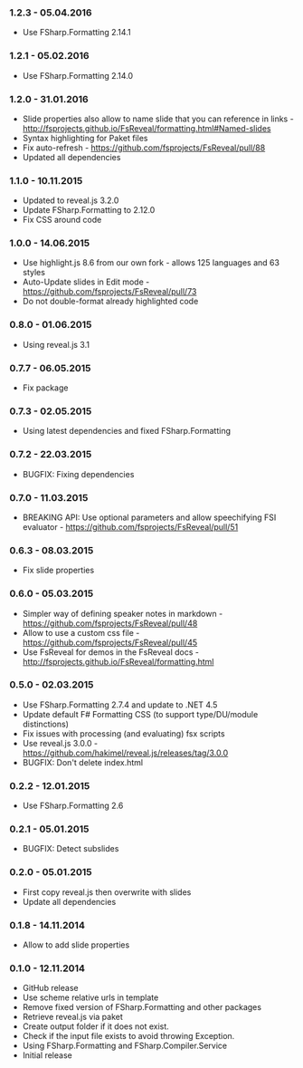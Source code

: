 ### 1.2.3 - 05.04.2016
* Use FSharp.Formatting 2.14.1

### 1.2.1 - 05.02.2016
* Use FSharp.Formatting 2.14.0 

### 1.2.0 - 31.01.2016
* Slide properties also allow to name slide that you can reference in links - http://fsprojects.github.io/FsReveal/formatting.html#Named-slides
* Syntax highlighting for Paket files
* Fix auto-refresh - https://github.com/fsprojects/FsReveal/pull/88
* Updated all dependencies

### 1.1.0 - 10.11.2015
* Updated to reveal.js 3.2.0
* Update FSharp.Formatting to 2.12.0
* Fix CSS around code

### 1.0.0 - 14.06.2015
* Use highlight.js 8.6 from our own fork - allows 125 languages and 63 styles
* Auto-Update slides in Edit mode - https://github.com/fsprojects/FsReveal/pull/73
* Do not double-format already highlighted code

### 0.8.0 - 01.06.2015
* Using reveal.js 3.1

### 0.7.7 - 06.05.2015
* Fix package

### 0.7.3 - 02.05.2015
* Using latest dependencies and fixed FSharp.Formatting

### 0.7.2 - 22.03.2015
* BUGFIX: Fixing dependencies

### 0.7.0 - 11.03.2015
* BREAKING API: Use optional parameters and allow speechifying FSI evaluator - https://github.com/fsprojects/FsReveal/pull/51

### 0.6.3 - 08.03.2015
* Fix slide properties

### 0.6.0 - 05.03.2015
* Simpler way of defining speaker notes in markdown - https://github.com/fsprojects/FsReveal/pull/48
* Allow to use a custom css file - https://github.com/fsprojects/FsReveal/pull/45
* Use FsReveal for demos in the FsReveal docs - http://fsprojects.github.io/FsReveal/formatting.html

### 0.5.0 - 02.03.2015
* Use FSharp.Formatting 2.7.4 and update to .NET 4.5
* Update default F# Formatting CSS (to support type/DU/module distinctions)
* Fix issues with processing (and evaluating) fsx scripts
* Use reveal.js 3.0.0 - https://github.com/hakimel/reveal.js/releases/tag/3.0.0
* BUGFIX: Don't delete index.html
 
### 0.2.2 - 12.01.2015
* Use FSharp.Formatting 2.6

### 0.2.1 - 05.01.2015
* BUGFIX: Detect subslides

### 0.2.0 - 05.01.2015
* First copy reveal.js then overwrite with slides
* Update all dependencies

### 0.1.8 - 14.11.2014
* Allow to add slide properties

### 0.1.0 - 12.11.2014
* GitHub release
* Use scheme relative urls in template
* Remove fixed version of FSharp.Formatting and other packages
* Retrieve reveal.js via paket
* Create output folder if it does not exist.
* Check if the input file exists to avoid throwing Exception.
* Using FSharp.Formatting and FSharp.Compiler.Service
* Initial release 
